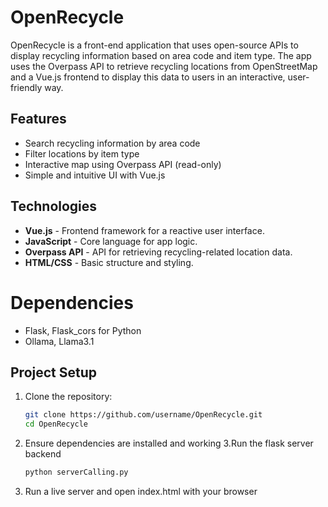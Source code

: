 # OpenRecycle

OpenRecycle is a front-end application that uses open-source APIs to display recycling information based on area code and item type. The app uses the Overpass API to retrieve recycling locations from OpenStreetMap and a Vue.js frontend to display this data to users in an interactive, user-friendly way.

## Features

- Search recycling information by area code
- Filter locations by item type
- Interactive map using Overpass API (read-only)
- Simple and intuitive UI with Vue.js

## Technologies

- **Vue.js** - Frontend framework for a reactive user interface.
- **JavaScript** - Core language for app logic.
- **Overpass API** - API for retrieving recycling-related location data.
- **HTML/CSS** - Basic structure and styling.

# Dependencies
- Flask, Flask_cors for Python
- Ollama, Llama3.1

## Project Setup

1. Clone the repository:
   ```bash
   git clone https://github.com/username/OpenRecycle.git
   cd OpenRecycle
2. Ensure dependencies are installed and working
3.Run the flask server backend
   ```bash
   python serverCalling.py
5. Run a live server and open index.html with your browser
